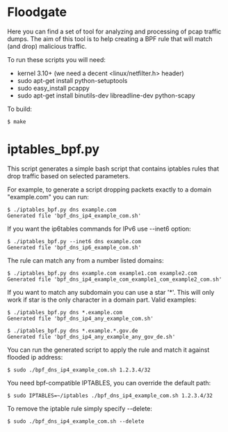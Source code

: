 Floodgate
=========

Here you can find a set of tool for analyzing and processing of pcap
traffic dumps. The aim of this tool is to help creating a BPF rule
that will match (and drop) malicious traffic.

To run these scripts you will need:

 - kernel 3.10+ (we need a decent <linux/netfilter.h> header)
 - sudo apt-get install python-setuptools
 - sudo easy_install pcappy
 - sudo apt-get install binutils-dev libreadline-dev python-scapy

To build:

    $ make


iptables_bpf.py
===============

This script generates a simple bash script that contains iptables
rules that drop traffic based on selected parameters.

For example, to generate a script dropping packets exactly to a domain
"example.com" you can run:

    $ ./iptables_bpf.py dns example.com
    Generated file 'bpf_dns_ip4_example_com.sh'

If you want the ip6tables commands for IPv6 use --inet6 option:

    $ ./iptables_bpf.py --inet6 dns example.com
    Generated file 'bpf_dns_ip6_example_com.sh'

The rule can match any from a number listed domains:

    $ ./iptables_bpf.py dns example.com example1.com example2.com
    Generated file 'bpf_dns_ip4_example_com_example1_com_example2_com.sh'

If you want to match any subdomain you can use a star '*'. This will
only work if star is the only character in a domain part. Valid
examples:

    $ ./iptables_bpf.py dns *.example.com
    Generated file 'bpf_dns_ip4_any_example_com.sh'

    $ ./iptables_bpf.py dns *.example.*.gov.de
    Generated file 'bpf_dns_ip4_any_example_any_gov_de.sh'


You can run the generated script to apply the rule and match it
against flooded ip address:

    $ sudo ./bpf_dns_ip4_example_com.sh 1.2.3.4/32

You need bpf-compatible IPTABLES, you can override the default path:

    $ sudo IPTABLES=~/iptables ./bpf_dns_ip4_example_com.sh 1.2.3.4/32

To remove the iptable rule simply specify --delete:

    $ sudo ./bpf_dns_ip4_example_com.sh --delete
